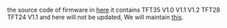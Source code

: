 the source code of firmware in [here](https://github.com/bigtreetech/BIGTREETECH-TouchScreenFirmware)
it contains TFT35 V1.0 V1.1 V1.2  TFT28  TFT24 V1.1
and here will not be updated, We will maintain [this](https://github.com/bigtreetech/BIGTREETECH-TouchScreenFirmware).

